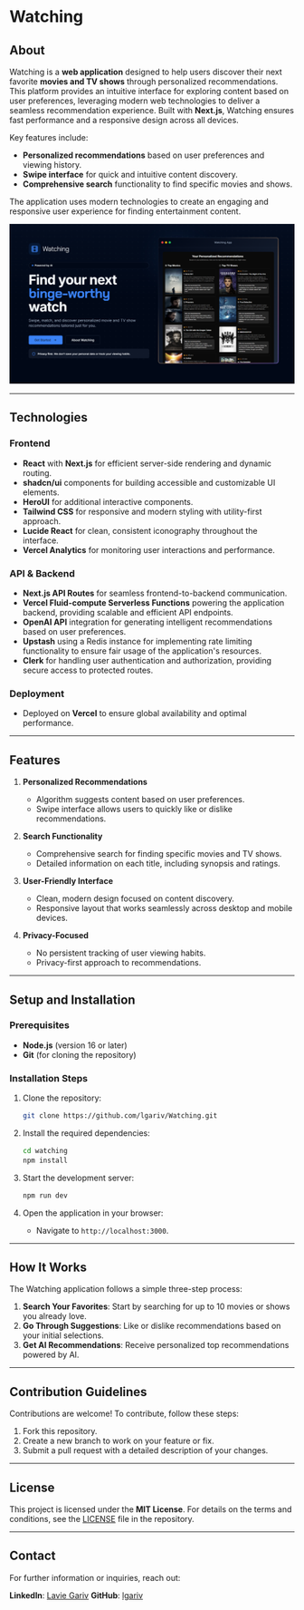 # Watching

## About

Watching is a **web application** designed to help users discover their next favorite **movies and TV shows** through personalized recommendations. This platform provides an intuitive interface for exploring content based on user preferences, leveraging modern web technologies to deliver a seamless recommendation experience. Built with **Next.js**, Watching ensures fast performance and a responsive design across all devices.

Key features include:

- **Personalized recommendations** based on user preferences and viewing history.
- **Swipe interface** for quick and intuitive content discovery.
- **Comprehensive search** functionality to find specific movies and shows.

The application uses modern technologies to create an engaging and responsive user experience for finding entertainment content.

![Watching Preview](app/opengraph-image.png)

---

## Technologies

### Frontend

- **React** with **Next.js** for efficient server-side rendering and dynamic routing.
- **shadcn/ui** components for building accessible and customizable UI elements.
- **HeroUI** for additional interactive components.
- **Tailwind CSS** for responsive and modern styling with utility-first approach.
- **Lucide React** for clean, consistent iconography throughout the interface.
- **Vercel Analytics** for monitoring user interactions and performance.

### API & Backend

- **Next.js API Routes** for seamless frontend-to-backend communication.
- **Vercel Fluid-compute Serverless Functions** powering the application backend, providing scalable and efficient API endpoints.
- **OpenAI API** integration for generating intelligent recommendations based on user preferences.
- **Upstash** using a Redis instance for implementing rate limiting functionality to ensure fair usage of the application's resources.
- **Clerk** for handling user authentication and authorization, providing secure access to protected routes.

### Deployment

- Deployed on **Vercel** to ensure global availability and optimal performance.

---

## Features

1. **Personalized Recommendations**

   - Algorithm suggests content based on user preferences.
   - Swipe interface allows users to quickly like or dislike recommendations.

2. **Search Functionality**

   - Comprehensive search for finding specific movies and TV shows.
   - Detailed information on each title, including synopsis and ratings.

3. **User-Friendly Interface**

   - Clean, modern design focused on content discovery.
   - Responsive layout that works seamlessly across desktop and mobile devices.

4. **Privacy-Focused**

   - No persistent tracking of user viewing habits.
   - Privacy-first approach to recommendations.

---

## Setup and Installation

### Prerequisites

- **Node.js** (version 16 or later)
- **Git** (for cloning the repository)

### Installation Steps

1. Clone the repository:

   ```bash
   git clone https://github.com/lgariv/Watching.git
   ```

2. Install the required dependencies:

   ```bash
   cd watching
   npm install
   ```

3. Start the development server:

   ```bash
   npm run dev
   ```

4. Open the application in your browser:

   - Navigate to `http://localhost:3000`.

---

## How It Works

The Watching application follows a simple three-step process:

1. **Search Your Favorites**: Start by searching for up to 10 movies or shows you already love.
2. **Go Through Suggestions**: Like or dislike recommendations based on your initial selections.
3. **Get AI Recommendations**: Receive personalized top recommendations powered by AI.

---

## Contribution Guidelines

Contributions are welcome! To contribute, follow these steps:

1. Fork this repository.
2. Create a new branch to work on your feature or fix.
3. Submit a pull request with a detailed description of your changes.

---

## License

This project is licensed under the **MIT License**. For details on the terms and conditions, see the [LICENSE](LICENSE) file in the repository.

---

## Contact

For further information or inquiries, reach out:

**LinkedIn**: [Lavie Gariv](https://www.linkedin.com/in/lavie-gariv/)
**GitHub**: [lgariv](https://github.com/lgariv/Watching)